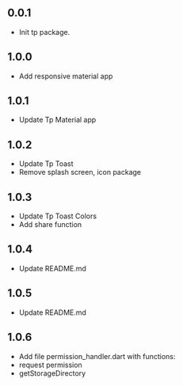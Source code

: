 ## 0.0.1

* Init tp package.

## 1.0.0

* Add responsive material app

## 1.0.1

* Update Tp Material app

## 1.0.2

* Update Tp Toast
* Remove splash screen, icon package

## 1.0.3

* Update Tp Toast Colors
* Add share function

## 1.0.4

* Update README.md

## 1.0.5

* Update README.md

## 1.0.6

* Add file permission_handler.dart with functions:
* request permission
* getStorageDirectory

